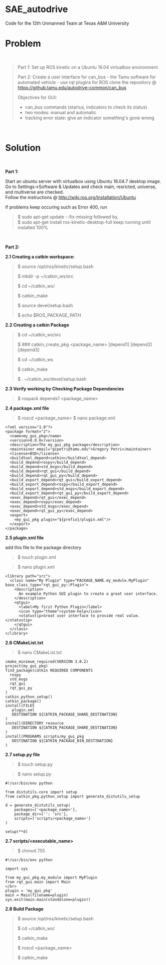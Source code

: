 # SAE_autodrive
Code for the 12th Unmanned Team at Texas A&amp;M University
</br>

# Problem #

</br>

> Part 1: 
> Set up ROS kinetic on a Ubuntu 16.04 virtualbox environment
> 
> Part 2: 
> Create a user interface for can_bus - the Tamu software for automated vehicle - use rqt plugins for ROS
> clone the repository @ https://github.tamu.edu/autodrive-common/can_bus
> 
> Objectives for GUI:
> * can_bus commands (startus, indicators to check its status)
> * two modes: manual and automatic
> * tracking error state: give an indicator something's gone wrong
> 
</br>

# Solution #

</br>

**Part 1:**

Start an ubuntu server with virtualbox using Ubuntu 16.04.7 desktop image. </br>
Go to Settings->Software & Updates and check main, resricted, universe, and multiverse are checked. </br>
Follow the instructions @ http://wiki.ros.org/Installation/Ubuntu </br>

If problems keep occuring such as Error 400, run </br>
>$ sudo apt-get update --fix-missing
followed by, </br>
>$ sudo apt-get install ros-kinetic-desktop-full
keep running until installed 100% </br>
</br>

**Part 2:**


**2.1 Creating a catkin workspace:**


>$ source /opt/ros/kinetic/setup.bash
>
>$ mkdir -p ~/catkin_ws/src
>
>$ cd ~/catkin_ws/
>
>$ catkin_make
>
>$ source devel/setup.bash
>
>$ echo $ROS_PACKAGE_PATH
>

**2.2 Creating a catkin Package**

>$ cd ~/catkin_ws/src </br>
>
>$ ### catkin_create_pkg <package_name> [depend1] [depend2] [depend3] </br>
>
>$ cd ~/catkin_ws </br>
>
>$ catkin_make </br>
>
>$ . ~/catkin_ws/devel/setup.bash


**2.3 Verify working by Checking Package Dependancies**


>$ rospack depends1 <package_name>


**2.4 package.xml file**


>$ roscd <package_name>
>$ nano package.xml
```
<?xml version="1.0"?>
<package format="2"> 
  <name>my_gui_pkg</name> 
  <version>0.0.0</version> 
  <description>The my_gui_pkg package</description> 
  <maintainer email="gcpetri@tamu.edu">Gregory Petri</maintainer> 
  <license>BSD</license>
  <buildtool_depend>catkin</buildtool_depend>
  <build_depend>rospy</build_depend>
  <build_depend>std_msgs</build_depend> 
  <build_depend>rqt_gui</build_depend> 
  <build_depend>rqt_gui_py</build_depend> 
  <build_export_depend>rqt_gui</build_export_depend> 
  <build_export_depend>rospy</build_export_depend> 
  <build_export_depend>std_msgs</build_export_depend> 
  <build_export_depend>rqt_gui_py</build_export_depend> 
  <exec_depend>rqt_gui</exec_depend> 
  <exec_depend>rospy</exec_depend> 
  <exec_depend>std_msgs</exec_depend> 
  <exec_depend>rqt_gui_py</exec_depend> 
  <export> 
    <my_gui_pkg plugin="${prefix}/plugin.xml"/> 
  </export> 
</package> 
```

**2.5 plugin.xml file**


add this file to the package directory </br>

>$ touch plugin.xml

>$ nano plugin.xml
```
<library path="src">
  <class name="My Plugin" type="PACKAGE_NAME.my_module.MyPlugin" base_class_type="rqt_gui_py::Plugin">
    <description>
      An example Python GUI plugin to create a great user interface.
    </description>
    <qtgui> 
      <label>My first Python Plugin</label>
      <icon type="theme">system-help</icon>
      <statustip>Great user interface to provide real value.</statustip>
    </qtgui>
  </class>
</library> 
```

**2.6 CMakeList.txt**


>$ nano CMakeList.txt
```
cmake_minimum_required(VERSION 3.0.2)
project(my_gui_pkg)
find_package(catkin REQUIRED COMPONENTS
  rospy
  std_msgs
  rqt_gui
  rqt_gui_py
)
catkin_python_setup()
catkin_package()
install(FILES
   plugin.xml
   DESTINATION ${CATKIN_PACKAGE_SHARE_DESTINATION}
)
install(DIRECTORY resource
   DESTINATION ${CATKIN_PACKAGE_SHARE_DESTINATION} 
)
install(PROGRAMS scripts/my_gui_pkg 
   DESTINATION ${CATKIN_PACKAGE_BIN_DESTINATION} 
)
```

**2.7 setup.py file**


>$ touch setup.py

>$ nano setup.py
```
#!/usr/bin/env python

from distutils.core import setup
from catkin_pkg.python_setup import generate_distutils_setup

d = generate_distutils_setup(
    packages=['<package_name>'],
    package_dir={'': 'src'}, 
    scripts=['scripts/<package_name>']
)

setup(**d)
```

**2.7 scripts/<executable_name>**
  
>$ chmod 755 <executable>

```
#!/usr/bin/env python

import sys

from my_gui_pkg.my_module import MyPlugin
from rqt_gui.main import Main
</br>
plugin = 'my_gui_pkg'
main = Main(filename=plugin)
sys.exit(main.main(standalone=plugin))
```

**2.8 Build Package**

> $ source /opt/ros/kinetic/setup.bash
> 
> $ cd ~/catkin_ws/
> 
> $ catkin_make
> 
> $ roscd <package_name>
> 
> $ catkin_make
>
